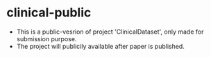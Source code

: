 # clinical-public

* This is a public-vesrion of project 'ClinicalDataset', only made for submission purpose.
* The project will publicily available after paper is published.
